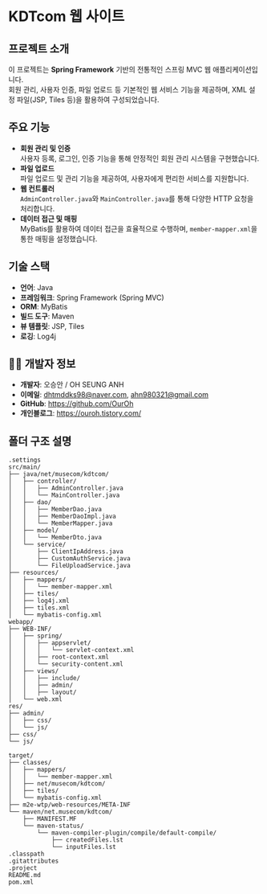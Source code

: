 # KDTcom 웹 사이트

## 프로젝트 소개
이 프로젝트는 **Spring Framework** 기반의 전통적인 스프링 MVC 웹 애플리케이션입니다.  
회원 관리, 사용자 인증, 파일 업로드 등 기본적인 웹 서비스 기능을 제공하며, XML 설정 파일(JSP, Tiles 등)을 활용하여 구성되었습니다.

## 주요 기능
- **회원 관리 및 인증**  
  사용자 등록, 로그인, 인증 기능을 통해 안정적인 회원 관리 시스템을 구현했습니다.
- **파일 업로드**  
  파일 업로드 및 관리 기능을 제공하여, 사용자에게 편리한 서비스를 지원합니다.
- **웹 컨트롤러**  
  `AdminController.java`와 `MainController.java`를 통해 다양한 HTTP 요청을 처리합니다.
- **데이터 접근 및 매핑**  
  MyBatis를 활용하여 데이터 접근을 효율적으로 수행하며, `member-mapper.xml`을 통한 매핑을 설정했습니다.

## 기술 스택
- **언어**: Java
- **프레임워크**: Spring Framework (Spring MVC)
- **ORM**: MyBatis
- **빌드 도구**: Maven
- **뷰 템플릿**: JSP, Tiles
- **로깅**: Log4j

## 🧑‍💻 개발자 정보  
- **개발자**: 오승안 / OH SEUNG ANH 
- **이메일**: dhtmddks98@naver.com, ahn980321@gmail.com 
- **GitHub**: https://github.com/OurOh
- **개인블로그**: https://ouroh.tistory.com/

## 폴더 구조 설명
```plaintext
.settings
src/main/
├── java/net/musecom/kdtcom/
│   ├── controller/
│   │   ├── AdminController.java
│   │   └── MainController.java
│   ├── dao/
│   │   ├── MemberDao.java
│   │   ├── MemberDaoImpl.java
│   │   └── MemberMapper.java
│   ├── model/
│   │   └── MemberDto.java
│   └── service/
│       ├── ClientIpAddress.java
│       ├── CustomAuthService.java
│       └── FileUploadService.java
├── resources/
│   ├── mappers/
│   │   └── member-mapper.xml
│   ├── tiles/
│   ├── log4j.xml
│   ├── tiles.xml
│   └── mybatis-config.xml
webapp/
├── WEB-INF/
│   ├── spring/
│   │   ├── appservlet/
│   │   │   └── servlet-context.xml
│   │   ├── root-context.xml
│   │   └── security-content.xml
│   ├── views/
│   │   ├── include/
│   │   ├── admin/
│   │   ├── layout/
│   └── web.xml
res/
├── admin/
│   ├── css/
│   └── js/
├── css/
└── js/
   
target/
├── classes/
│   ├── mappers/
│   │   └── member-mapper.xml
│   ├── net/musecom/kdtcom/
│   ├── tiles/
│   └── mybatis-config.xml
├── m2e-wtp/web-resources/META-INF
└── maven/net.musecom/kdtcom/
    ├── MANIFEST.MF
    └── maven-status/
        └── maven-compiler-plugin/compile/default-compile/
            ├── createdFiles.lst
            └── inputFiles.lst
.classpath
.gitattributes
.project
README.md
pom.xml
